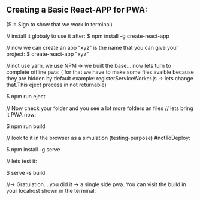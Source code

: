## Creating a Basic React-APP for PWA:
($ = Sign to  show that we work in terminal)


// install it globaly to use it after:
$ npm install -g create-react-app

// now we can create an app "xyz" is the name that you can give your project:
$ create-react-app "xyz"

// not use yarn, we use NPM -> we built the base... now lets turn to complete offline pwa:
( for that we have to make some files avaible because they are hidden by default example: registerServiceWorker.js -> lets change that.This eject process in  not returnable)

$ npm  run eject

// Now check your folder and you see a lot more folders an files
// lets bring it PWA now:

$ npm  run build

// look to it in the browser as a  simulation (testing-purpose) #notToDeploy:

$ npm install -g serve

//  lets test it:

$  serve -s build 

//-> Gratulation... you did it -> a single side pwa. You can visit the build in your locahost shown in the terminal:







